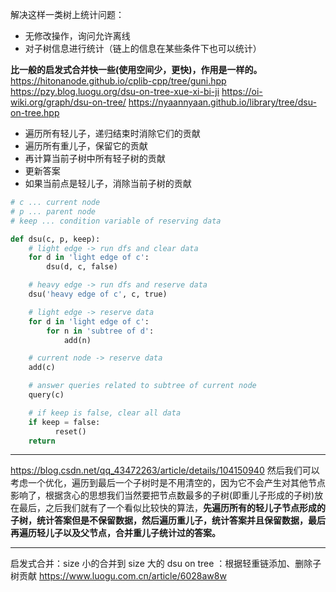解决这样一类树上统计问题：

- 无修改操作，询问允许离线
- 对子树信息进行统计（链上的信息在某些条件下也可以统计）

**比一般的启发式合并快一些(使用空间少，更快)，作用是一样的。**
https://hitonanode.github.io/cplib-cpp/tree/guni.hpp
https://pzy.blog.luogu.org/dsu-on-tree-xue-xi-bi-ji
https://oi-wiki.org/graph/dsu-on-tree/
https://nyaannyaan.github.io/library/tree/dsu-on-tree.hpp

- 遍历所有轻儿子，递归结束时消除它们的贡献
- 遍历所有重儿子，保留它的贡献
- 再计算当前子树中所有轻子树的贡献
- 更新答案
- 如果当前点是轻儿子，消除当前子树的贡献

```py
# c ... current node
# p ... parent node
# keep ... condition variable of reserving data

def dsu(c, p, keep):
    # light edge -> run dfs and clear data
    for d in 'light edge of c':
        dsu(d, c, false)

    # heavy edge -> run dfs and reserve data
    dsu('heavy edge of c', c, true)

    # light edge -> reserve data
    for d in 'light edge of c':
        for n in 'subtree of d':
            add(n)

    # current node -> reserve data
    add(c)

    # answer queries related to subtree of current node
    query(c)

    # if keep is false, clear all data
    if keep = false:
          reset()
    return
```

---

https://blog.csdn.net/qq_43472263/article/details/104150940
然后我们可以考虑一个优化，遍历到最后一个子树时是不用清空的，因为它不会产生对其他节点影响了，根据贪心的思想我们当然要把节点数最多的子树(即重儿子形成的子树)放在最后，之后我们就有了一个看似比较快的算法，**先遍历所有的轻儿子节点形成的子树，统计答案但是不保留数据，然后遍历重儿子，统计答案并且保留数据，最后再遍历轻儿子以及父节点，合并重儿子统计过的答案。**

---

启发式合并：size 小的合并到 size 大的
dsu on tree ：根据轻重链添加、删除子树贡献 https://www.luogu.com.cn/article/6028aw8w
